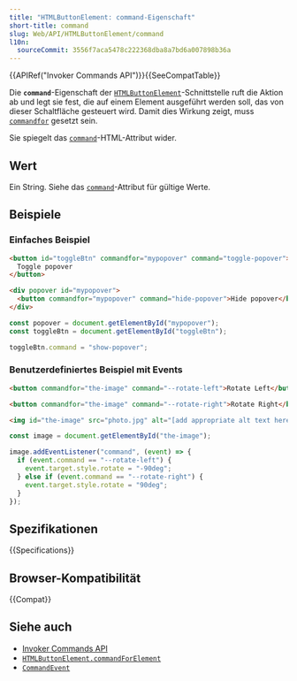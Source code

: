```yaml
---
title: "HTMLButtonElement: command-Eigenschaft"
short-title: command
slug: Web/API/HTMLButtonElement/command
l10n:
  sourceCommit: 3556f7aca5478c222368dba8a7bd6a007898b36a
---
```


{{APIRef("Invoker Commands API")}}{{SeeCompatTable}}

Die **`command`**-Eigenschaft der [`HTMLButtonElement`](/de/docs/Web/API/HTMLButtonElement)-Schnittstelle ruft die Aktion ab und legt sie fest, die auf einem Element ausgeführt werden soll, das von dieser Schaltfläche gesteuert wird. Damit dies Wirkung zeigt, muss [`commandfor`](/de/docs/Web/HTML/Element/button#commandfor) gesetzt sein.

Sie spiegelt das [`command`](/de/docs/Web/HTML/Element/button#command)-HTML-Attribut wider.

## Wert

Ein String. Siehe das [`command`](/de/docs/Web/HTML/Element/button#command)-Attribut für gültige Werte.

## Beispiele

### Einfaches Beispiel

```html
<button id="toggleBtn" commandfor="mypopover" command="toggle-popover">
  Toggle popover
</button>

<div popover id="mypopover">
  <button commandfor="mypopover" command="hide-popover">Hide popover</button>
</div>
```

```js
const popover = document.getElementById("mypopover");
const toggleBtn = document.getElementById("toggleBtn");

toggleBtn.command = "show-popover";
```

### Benutzerdefiniertes Beispiel mit Events

```html
<button commandfor="the-image" command="--rotate-left">Rotate Left</button>

<button commandfor="the-image" command="--rotate-right">Rotate Right</button>

<img id="the-image" src="photo.jpg" alt="[add appropriate alt text here]" />
```

```js
const image = document.getElementById("the-image");

image.addEventListener("command", (event) => {
  if (event.command == "--rotate-left") {
    event.target.style.rotate = "-90deg";
  } else if (event.command == "--rotate-right") {
    event.target.style.rotate = "90deg";
  }
});
```

## Spezifikationen

{{Specifications}}

## Browser-Kompatibilität

{{Compat}}

## Siehe auch

- [Invoker Commands API](/de/docs/Web/API/Invoker_Commands_API)
- [`HTMLButtonElement.commandForElement`](/de/docs/Web/API/HTMLButtonElement/commandForElement)
- [`CommandEvent`](/de/docs/Web/API/CommandEvent)
